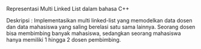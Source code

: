Representasi Multi Linked List dalam bahasa C++

Deskripsi : Implementasikan multi linked-list yang memodelkan data dosen dan data mahasiswa yang saling berelasi satu sama lainnya. Seorang dosen bisa membimbing banyak mahasiswa, sedangkan seorang mahasiswa hanya memiliki 1 hingga 2 dosen pembimbing.
